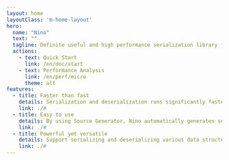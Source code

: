 ```yaml
---
layout: home
layoutClass: 'm-home-layout'
hero:
  name: "Nino"
  text: ""
  tagline: Definite useful and high performance serialization library for any C# projects, including but not limited to .NET Core apps or Unity/Godot games.
  actions:
    - text: Quick Start
      link: /en/doc/start
    - text: Performance Analysis
      link: /en/perf/micro
      theme: alt
features:
  - title: Faster than fast
    details: Serialization and deserialization runs significantly faster than JSON, Protobuf, MessagePack, etc. trivial solutions<small class="bottom-small">Most benchmark results are better than MemoryPack and other similar solutions</small>
    link: ./#
  - title: Easy to use
    details: By using Source Generator, Nino automatically generates serialization and deserialization functions while the user is writing the program<small class="bottom-small">The generated code is transparent and support non JIT platforms like NativeAOT natively</small>
    link: ./#
  - title: Powerful yet versatile
    details: Support serializing and deserializing various data structures, i.e. primitives, structs, classes, collections, dictionaries, etc.<small class="bottom-small">Besides Nino also supports serializing and deserializing objects with polymorphism</small>
    link: ./#
---
```


<style>
.m-home-layout .details small {
  opacity: 0.8;
}

.m-home-layout .bottom-small {
  display: block;
  margin-top: 2em;
  text-align: right;
}
</style>
